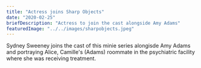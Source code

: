 ```yaml
---
title: "Actress joins Sharp Objects"
date: "2020-02-25"
briefDescription: "Actress to join the cast alongside Amy Adams"
featuredImage: "../../images/sharpobjects.jpeg"
---
```


Sydney Sweeney joins the cast of this minie series alongisde Amy Adams and portraying Alice, Camille's (Adams) roommate in the psychiatric facility where she was receiving treatment.
